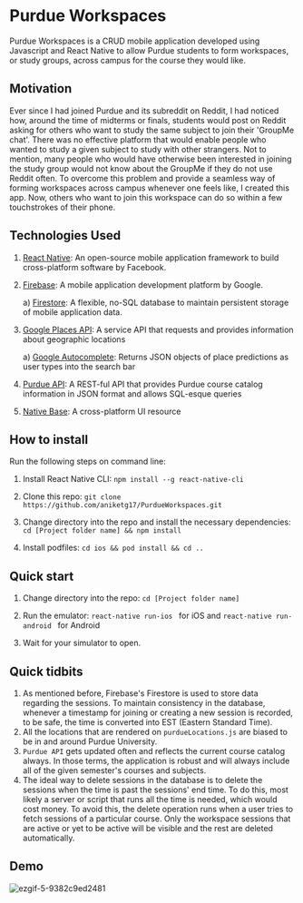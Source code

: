 # Purdue Workspaces
Purdue Workspaces is a CRUD mobile application developed using Javascript and React Native to allow Purdue students to form workspaces, or study groups, across campus for the course they would like.

## Motivation
Ever since I had joined Purdue and its subreddit on Reddit, I had noticed how, around the time of midterms or finals, students would post on Reddit asking for others who want to study the same subject to join their 'GroupMe chat'. There was no effective platform that would enable people who wanted to study a given subject to study with other strangers. Not to mention, many people who would have otherwise been interested in joining the study group would not know about the GroupMe if they do not use Reddit often. To overcome this problem and provide a seamless way of forming workspaces across campus whenever one feels like, I created this app. Now, others who want to join this workspace can do so within a few touchstrokes of their phone.

## Technologies Used
1. [React Native](https://reactnative.dev): An open-source mobile application framework to build cross-platform software by Facebook.
2. [Firebase](https://firebase.google.com): A mobile application development platform by Google.
	
	a) [Firestore](https://firebase.google.com/docs/firestore): A flexible, no-SQL database to maintain persistent storage of mobile application data.
3. [Google Places API](https://developers.google.com/places/web-service/overview): A service API that requests and provides information about geographic locations
	
	a) [Google Autocomplete](https://developers.google.com/places/web-service/autocomplete): Returns JSON objects of place predictions as user types into the search bar
4. [Purdue API](https://github.com/Purdue-io/PurdueApi/wiki/OData-Queries): A REST-ful API that provides Purdue course catalog information in JSON format and allows SQL-esque queries
5. [Native Base](https://nativebase.io): A cross-platform UI resource


## How to install
Run the following steps on command line:
1. Install React Native CLI: ```npm install --g react-native-cli```

2. Clone this repo: ```git clone https://github.com/aniketg17/PurdueWorkspaces.git```

3. Change directory into the repo and install the necessary dependencies: ```cd [Project folder name] && npm install ```

4. Install podfiles: ```cd ios && pod install && cd .. ```

## Quick start
1. Change directory into the repo: ```cd [Project folder name]```

2. Run the emulator: ```react-native run-ios ``` for iOS and ```react-native run-android ``` for Android

3. Wait for your simulator to open.

## Quick tidbits
1. As mentioned before, Firebase's Firestore is used to store data regarding the sessions. To maintain consistency in the database, whenever a timestamp for joining or creating a new session is recorded, to be safe, the time is converted into EST (Eastern Standard Time). 
2. All the locations that are rendered on ```purdueLocations.js``` are biased to be in and around Purdue University.
3. ```Purdue API``` gets updated often and reflects the current course catalog always. In those terms, the application is robust and will always include all of the given semester's courses and subjects.
4. The ideal way to delete sessions in the database is to delete the sessions when the time is past the sessions' end time. To do this, most likely a server or script that runs all the time is needed, which would cost money. To avoid this, the delete operation runs when a user tries to fetch sessions of a particular course. Only the workspace sessions that are active or yet to be active will be visible and the rest are deleted automatically. 

## Demo

![ezgif-5-9382c9ed2481](https://user-images.githubusercontent.com/54602672/90313071-1ce96d80-df27-11ea-8c1d-e8f9a25c2bde.gif)

